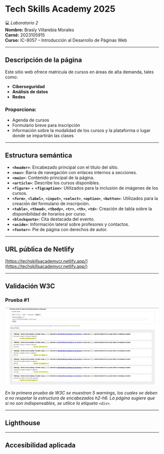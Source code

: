 # Tech Skills Academy 2025
💻 *Laboratorio 2*  
**Nombre:** Brasly Villarebia Morales  
**Carné:** 2023105915  
**Curso:** IC-8057 – Introducción al Desarrollo de Páginas Web

---

## Descripción de la página
Este sitio web ofrece matrícula de cursos en áreas de alta demanda, tales como:

- **Ciberseguridad**  
- **Análisis de datos**  
- **Redes**  

### Proporciona:
- Agenda de cursos  
- Formulario breve para inscripción  
- Información sobre la modalidad de los cursos y la plataforma o lugar donde se impartirán las clases

---

## Estructura semántica
- **`<header>`**: Encabezado principal con el título del sitio.  
- **`<nav>`**: Barra de navegación con enlaces internos a secciones.  
- **`<main>`**: Contenido principal de la página.  
- **`<article>`**: Describe los cursos disponibles.  
- **`<figure>`** + **`<figcaption>`**: Utilizados para la inclusión de imágenes de los cursos.  
- **`<form>`**, **`<label>`**, **`<input>`**, **`<select>`**, **`<option>`**, **`<button>`**: Utilizados para la creación del formulario de inscripción.  
- **`<table>`**, **`<thead>`**, **`<tbody>`**, **`<tr>`**, **`<th>`**, **`<td>`**: Creación de tabla sobre la disponibilidad de horarios por curso.  
- **`<blockquote>`**: Cita destacada del evento.  
- **`<aside>`**: Información lateral sobre profesores y contactos.  
- **`<footer>`**: Pie de página con derechos de autor.  

---

## URL pública de Netlify
[https://techskillsacademycr.netlify.app/](https://techskillsacademycr.netlify.app/)

---

## Validación W3C

### Prueba #1
![Validación W3C](WhatsApp%20Image%202025-08-15%20at%2023.17.13_67630d0d.jpg)  

*En la primera prueba de W3C se muestran 5 warnings, los cuales se deben a no respetar la estructura de encabezados h2-h6. La página sugiere que si no son indispensables, se utilice la etiqueta `<div>`.*



---

## Lighthouse

---

## Accesibilidad aplicada
